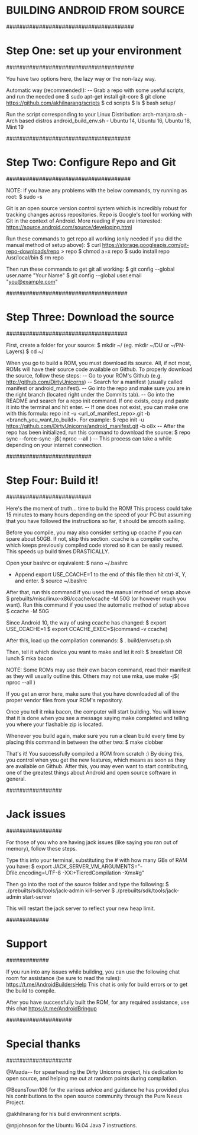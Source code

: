 
#   BUILDING ANDROID FROM SOURCE   #


#######################################
#  Step One: set up your environment  #
#######################################

You have two options here, the lazy way or the non-lazy way.

Automatic way (recommended!):
-- Grab a repo with some useful scripts, and run the needed one
$ sudo apt-get install git-core
$ git clone https://github.com/akhilnarang/scripts
$ cd scripts
$ ls
$ bash setup/<script-name>

Run the script corresponding to your Linux Distribution:
arch-manjaro.sh - Arch based distros
android_build_env.sh - Ubuntu 14, Ubuntu 16, Ubuntu 18, Mint 19

######################################
#  Step Two: Configure Repo and Git  #
######################################

NOTE: If you have any problems with the below commands, try running as root:
$ sudo -s

Git is an open source version control system which is incredibly robust for
tracking changes across repositories. Repo is Google's tool for working with Git
in the context of Android. More reading if you are interested:
https://source.android.com/source/developing.html

Run these commands to get repo all working (only needed if you did the manual
method of setup above):
$ curl https://storage.googleapis.com/git-repo-downloads/repo > repo
$ chmod a+x repo
$ sudo install repo /usr/local/bin
$ rm repo

Then run these commands to get git all working:
$ git config --global user.name "Your Name"
$ git config --global user.email "you@example.com"


#####################################
#  Step Three: Download the source  #
#####################################

First, create a folder for your source:
$ mkdir ~/<foldername> (eg. mkdir ~/DU or ~/PN-Layers)
$ cd ~/<foldername>

When you go to build a ROM, you must download its source. All, if not most,
ROMs will have their source code available on Github. To properly download the
source, follow these steps:
-- Go to your ROM's Github (e.g. http://github.com/DirtyUnicorns)
-- Search for a manifest (usually called manifest or android_manifest).
-- Go into the repo and make sure you are in the right branch (located right
   under the Commits tab).
-- Go into the README and search for a repo init command. If one exists, copy
   and paste it into the terminal and hit enter.
-- If one does not exist, you can make one with this formula:
   repo init -u <url_of_manifest_repo>.git -b <branch_you_want_to_build>.
   For example:
      $ repo init -u https://github.com/DirtyUnicorns/android_manifest.git -b o8x
-- After the repo has been initialized, run this command to download the source:
   $ repo sync --force-sync -j$( nproc --all )
-- This process can take a while depending on your internet connection.


##########################
#  Step Four: Build it!  #
##########################

Here's the moment of truth... time to build the ROM! This process could take
15 minutes to many hours depending on the speed of your PC but assuming that
you have followed the instructions so far, it should be smooth sailing.

Before you compile, you may also consider setting up ccache if you can spare
about 50GB. If not, skip this section. ccache is a compiler cache, which keeps
previously compiled code stored so it can be easily reused. This speeds up
build times DRASTICALLY.

Open your bashrc or equivalent:
$ nano ~/.bashrc
- Append export USE_CCACHE=1 to the end of this file
   then hit ctrl-X, Y, and enter.
$ source ~/.bashrc

After that, run this command if you used the manual method of setup above
$ prebuilts/misc/linux-x86/ccache/ccache -M 50G (or however much you want).
Run this command if you used the automatic method of setup above
$ ccache -M 50G

Since Android 10, the way of using ccache has changed:
$ export USE_CCACHE=1
$ export CCACHE_EXEC=$(command -v ccache)

After this, load up the compilation commands:
$ . build/envsetup.sh

Then, tell it which device you want to make and let it roll:
$ breakfast <device> OR lunch
$ mka bacon

NOTE: Some ROMs may use their own bacon command, read their manifest as they
will usually outline this.
Others may not use mka, use make -j$( nproc --all )


If you get an error here, make sure that you have downloaded all of the
proper vendor files from your ROM's repository.

Once you tell it mka bacon, the computer will start building. You
will know that it is done when you see a message saying make completed and
telling you where your flashable zip is located.

Whenever you build again, make sure you run a clean build every time by placing
this command in between the other two:
$ make clobber

That's it! You successfully compiled a ROM from scratch :) By doing this, you
control when you get the new features, which means as soon as they are available
on Github. After this, you may even want to start contributing, one of the
greatest things about Android and open source software in general.


#################
#  Jack issues  #
#################

For those of you who are having jack issues (like saying you ran out of memory),
follow these steps.

Type this into your terminal, substituting the # with how many GBs of RAM
you have:
$ export JACK_SERVER_VM_ARGUMENTS="-Dfile.encoding=UTF-8 -XX:+TieredCompilation -Xmx#g"

Then go into the root of the source folder and type the following:
$ ./prebuilts/sdk/tools/jack-admin kill-server
$ ./prebuilts/sdk/tools/jack-admin start-server

This will restart the jack server to reflect your new heap limit.


#############
#  Support  #
#############

If you run into any issues while building, you can use the following chat room for assistance
(be sure to read the rules): https://t.me/AndroidBuildersHelp
This chat is only for build errors or to get the build to compile.

After you have successfully built the ROM, for any required assistance, use this chat
 https://t.me/AndroidBringup

####################
#  Special thanks  #
####################

@Mazda-- for spearheading the Dirty Unicorns project, his dedication to
open source, and helping me out at random points during compilation.

@BeansTown106 for the various advice and guidance he has provided plus
his contributions to the open source community through the Pure Nexus Project.

@akhilnarang for his build environment scripts.

@npjohnson for the Ubuntu 16.04 Java 7 instructions.
